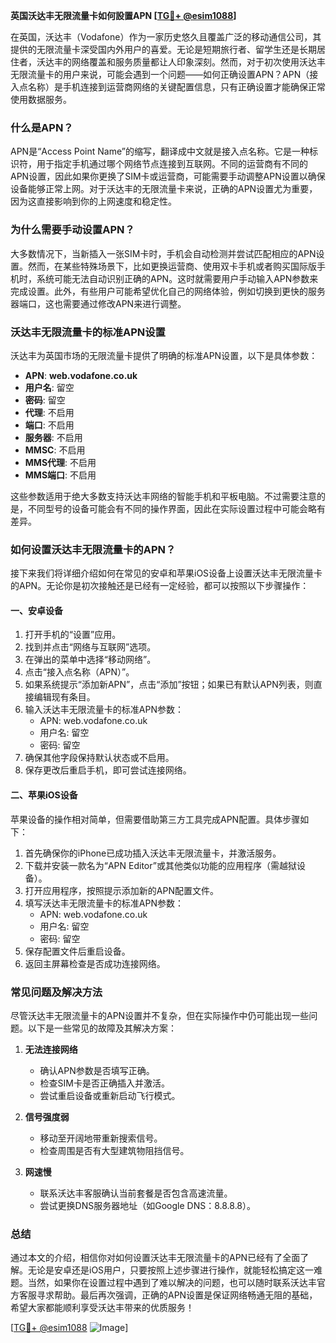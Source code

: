 **英国沃达丰无限流量卡如何設置APN [[TG💪+ @esim1088](https://t.me/s/esim1088)]**

在英国，沃达丰（Vodafone）作为一家历史悠久且覆盖广泛的移动通信公司，其提供的无限流量卡深受国内外用户的喜爱。无论是短期旅行者、留学生还是长期居住者，沃达丰的网络覆盖和服务质量都让人印象深刻。然而，对于初次使用沃达丰无限流量卡的用户来说，可能会遇到一个问题——如何正确设置APN？APN（接入点名称）是手机连接到运营商网络的关键配置信息，只有正确设置才能确保正常使用数据服务。

### **什么是APN？**
APN是“Access Point Name”的缩写，翻译成中文就是接入点名称。它是一种标识符，用于指定手机通过哪个网络节点连接到互联网。不同的运营商有不同的APN设置，因此如果你更换了SIM卡或运营商，可能需要手动调整APN设置以确保设备能够正常上网。对于沃达丰的无限流量卡来说，正确的APN设置尤为重要，因为这直接影响到你的上网速度和稳定性。

### **为什么需要手动设置APN？**
大多数情况下，当新插入一张SIM卡时，手机会自动检测并尝试匹配相应的APN设置。然而，在某些特殊场景下，比如更换运营商、使用双卡手机或者购买国际版手机时，系统可能无法自动识别正确的APN。这时就需要用户手动输入APN参数来完成设置。此外，有些用户可能希望优化自己的网络体验，例如切换到更快的服务器端口，这也需要通过修改APN来进行调整。

### **沃达丰无限流量卡的标准APN设置**
沃达丰为英国市场的无限流量卡提供了明确的标准APN设置，以下是具体参数：

- **APN**: **web.vodafone.co.uk**  
- **用户名**: 留空  
- **密码**: 留空  
- **代理**: 不启用  
- **端口**: 不启用  
- **服务器**: 不启用  
- **MMSC**: 不启用  
- **MMS代理**: 不启用  
- **MMS端口**: 不启用  

这些参数适用于绝大多数支持沃达丰网络的智能手机和平板电脑。不过需要注意的是，不同型号的设备可能会有不同的操作界面，因此在实际设置过程中可能会略有差异。

### **如何设置沃达丰无限流量卡的APN？**
接下来我们将详细介绍如何在常见的安卓和苹果iOS设备上设置沃达丰无限流量卡的APN。无论你是初次接触还是已经有一定经验，都可以按照以下步骤操作：

#### **一、安卓设备**
1. 打开手机的“设置”应用。
2. 找到并点击“网络与互联网”选项。
3. 在弹出的菜单中选择“移动网络”。
4. 点击“接入点名称（APN）”。
5. 如果系统提示“添加新APN”，点击“添加”按钮；如果已有默认APN列表，则直接编辑现有条目。
6. 输入沃达丰无限流量卡的标准APN参数：
   - APN: web.vodafone.co.uk
   - 用户名: 留空
   - 密码: 留空
7. 确保其他字段保持默认状态或不启用。
8. 保存更改后重启手机，即可尝试连接网络。

#### **二、苹果iOS设备**
苹果设备的操作相对简单，但需要借助第三方工具完成APN配置。具体步骤如下：
1. 首先确保你的iPhone已成功插入沃达丰无限流量卡，并激活服务。
2. 下载并安装一款名为“APN Editor”或其他类似功能的应用程序（需越狱设备）。
3. 打开应用程序，按照提示添加新的APN配置文件。
4. 填写沃达丰无限流量卡的标准APN参数：
   - APN: web.vodafone.co.uk
   - 用户名: 留空
   - 密码: 留空
5. 保存配置文件后重启设备。
6. 返回主屏幕检查是否成功连接网络。

### **常见问题及解决方法**
尽管沃达丰无限流量卡的APN设置并不复杂，但在实际操作中仍可能出现一些问题。以下是一些常见的故障及其解决方案：

1. **无法连接网络**
   - 确认APN参数是否填写正确。
   - 检查SIM卡是否正确插入并激活。
   - 尝试重启设备或重新启动飞行模式。

2. **信号强度弱**
   - 移动至开阔地带重新搜索信号。
   - 检查周围是否有大型建筑物阻挡信号。

3. **网速慢**
   - 联系沃达丰客服确认当前套餐是否包含高速流量。
   - 尝试更换DNS服务器地址（如Google DNS：8.8.8.8）。

### **总结**
通过本文的介绍，相信你对如何设置沃达丰无限流量卡的APN已经有了全面了解。无论是安卓还是iOS用户，只要按照上述步骤进行操作，就能轻松搞定这一难题。当然，如果你在设置过程中遇到了难以解决的问题，也可以随时联系沃达丰官方客服寻求帮助。最后再次强调，正确的APN设置是保证网络畅通无阻的基础，希望大家都能顺利享受沃达丰带来的优质服务！

[[TG💪+ @esim1088](https://t.me/s/esim1088) ![Image](https://i.postimg.cc/4NQfJmqS/Snipaste-2025-05-13-00-14-12.png)]